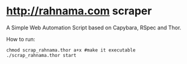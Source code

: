 # http://rahnama.com scraper

A Simple Web Automation Script based on Capybara, RSpec and Thor.



How to run:
  ```
  chmod scrap_rahnama.thor a+x #make it executable
  ./scrap_rahnama.thor start
  ```
